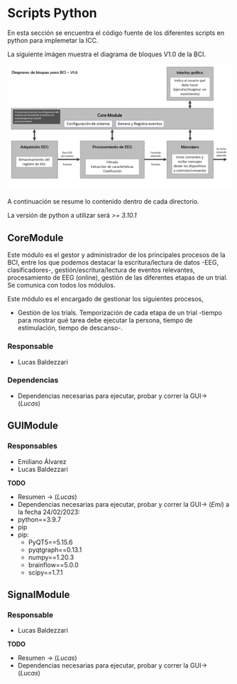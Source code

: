 # Scripts Python

En esta sección se encuentra el código fuente de los diferentes scripts en python para implemetar la ICC.

La siguiente imágen muestra el diagrama de bloques V1.0 de la BCI.

![Diagrama de bloques](modules.png)

A continuación se resume lo contenido dentro de cada directorio.

La versión de python a utilizar será *>= 3.10.1*

## CoreModule

Este módulo es el gestor y administrador de los principales procesos de la BCI, entre los que podemos destacar la escritura/lectura de datos -EEG, clasificadores-, gestión/escritura/lectura de eventos relevantes, procesamiento de EEG (online), gestión de las diferentes etapas de un trial.
Se comunica con todos los módulos.

Este módulo es el encargado de gestionar los siguientes procesos,

- Gestión de los trials. Temporización de cada etapa de un trial -tiempo para mostrar qué tarea debe ejecutar la persona, tiempo de estimulación, tiempo de descanso-.	


### Responsable

- Lucas Baldezzari 

### Dependencias

- Dependencias necesarias para ejecutar, probar y correr la GUI-> (*Lucas*)

## GUIModule

### Responsables
- Emiliano Álvarez
- Lucas Baldezzari

**TODO**

- Resumen -> (*Lucas*)
- Dependencias necesarias para ejecutar, probar y correr la GUI-> (*Emi*) a la fecha 24/02/2023:
- python==3.9.7
- pip
- pip:
  - PyQT5==5.15.6
  - pyqtgraph==0.13.1
  - numpy==1.20.3
  - brainflow==5.0.0
  - scipy==1.7.1

## SignalModule 

### Responsable

- Lucas Baldezzari 

**TODO**

- Resumen -> (*Lucas*)
- Dependencias necesarias para ejecutar, probar y correr la GUI-> (*Lucas*)
